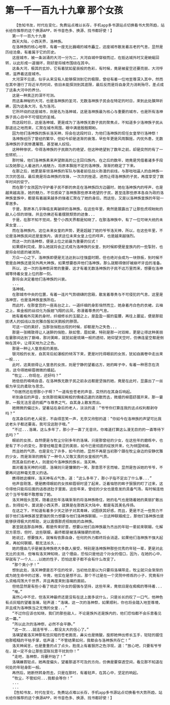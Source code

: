 # 第一千一百九十九章 那个女孩
        【告知书友，时代在变化，免费站点难以长存，手机app多书源站点切换看书大势所趋，站长给你推荐的这个换源APP，听书音色多、换源、找书都好使！】
       第一千一百九十九章
       西天大陆，小西天界，洛神族。
       在洛神族的核心地带，有着一座无比巍峨的城市矗立，这座城市散发着古老的气息，显然是历经沧桑，有着属于它的历史。
       这座城市，被一条汹涌的大河一分为二，大河自城中穿梭而过，在抵达城外时又是蜿蜒回转，以此形成一道循环，刚好是将城市围绕在其中。
       这条大河，极其的玄妙，它有着犹如星辰般的色彩，有时候，竟是被星空还要亮丽，大河呼啸，滋养着这座城市。
       大河深不见底，似乎从来没有人能够探测到它的极限，曾经有着一位地至尊深入其中，然而在其中潜行了将近半月时间，依旧未能探测到其底限，最后反而是将自身灵力消耗殆尽，差点成了这条大河中的养分。
       这是一种真正的深不可测。
       而这条神秘的大河，也是洛神族的圣河，无数洛神族子民会在特定的时日，来到此处膜拜祈祷，因为这条大河，名为洛河。
       它所环绕的这座城市，则是名为洛神城，这是洛神族最为核心与重要的城市，也是所有洛神族子民心目中不可侵犯的圣城。
       而这段时日，这座洛神城，更是成为了洛神族无数子民的聚焦点，不知道多少洛神族子民从那遥远之地而来，汇聚在城市周围，眼中满是殷殷期盼。
       因为他们洛神族的族长洛天神，将会在这段时日，为他们洛神族的现任女皇举行洛神祭！
       洛神族经历了曾经的繁华，但如今却是逐渐的衰落，早些年更是风雨飘摇，内忧外患，无数洛神族的子民惨遭屠戮，甚至被人奴役。
       这种种惨状，令得洛神族的子民颇为的绝望，但这种绝望到了数年之前，却是突然的有了一些转机...
       那时候，他们洛神族素来声望颇高的公主回归族内，在之后的数年，她竟是凭借着诸多手段以及她那让人着迷的人格魅力，将原本飘摇不定的洛神族，渐渐的稳定了下来。
       在那之后，她更是率领洛神族的军队与强者前往战火弥漫的前线，与那咄咄逼人的血神族一次次的苦战，最后竟是将血神族的攻锋，一次次的挫退，进而让得洛神族的子民，再度享受了数年时间的安宁。
       而在那个女孩因为守护着子民不断的奔走在洛神族四方边疆时，她在洛神族内的呼声，也是越来越高涨，她的魅力，不仅感染了洛神族那些原本绝望的子民，甚至连那些原本各自为政的洛神族皇族中，都是有着越来越多的强者汇聚在了她的身后，而这些，又是以洛神族皇族的年轻一辈居多。
       于是，那原本几乎降临支离破碎的洛神族，在这些年里，竟然是展露出了让那些虎视眈眈的敌人心惊的顽强，并且仿佛还有着摆脱颓势的迹象...
       于是，在那不知不觉间，整个小西天界都是知晓了，在那洛神族中，有了一位可继大统的未来女皇...
       而在洛神族内，这位未来女皇的声势，更是超越了她的爷爷洛天神，所以，在这些年里，不论是洛神族民间还是皇族内，请求这位未来女皇上位的呼声，也是越来越强烈。
       而这一次的洛神祭，便是上位之前最为重要的仪式！
       如果顺利完成，那么她就将会正式成为洛神族的女皇，到时候即便是皇族内的一些掣肘，也是将会彻底的被消除。
       万众一心之下，洛神族即便是无法达到以往强盛时期，但也绝对会成为一块铁板，到时候不管是血神族还是另外两大神族，如果想要吞并他们洛神族，那么就都得做好被崩坏牙齿的准备。
       所以，这一次的洛神祭异常的重要，这才有着无数洛神族的子民不远万里而来，想要在洛神城等待着女皇上位的那一刻。
       那将会决定着他们洛神族的兴衰。
       ...
       洛神城。
       在那城市中央的位置，有着一连片气势磅礴的宫殿，散发着尊贵与不可侵犯的气息，这里是洛神宫，也是洛神族皇族所在。
       而此时，在那皇宫的一座高台之上，一道纤细的身影俏然而立，她身着月白色的衣裙，云袖之上，紫金般的丝纹化为振翅飞翔的云凤，弥漫着尊贵的气息。
       她有着格外完美的身材，纤细修长的玉腿之上，是盈盈一握的蛮腰，再往上蔓延，便是那挺拔诱人的弧线以及优雅白皙如天鹅般的脖颈。
       可这一切的美好，当那张俏脸出现的时候，却都是为之失色...
       那是一张精致得让人迷醉的俏脸，肤如雪，眉如黛，特别是那一对双眸，更是让得这种美丽在霎那间达到了巅峰，那对美眸，就犹如是琉璃一般的透彻，她仰望天空时，仿佛连星空都是倒映在其中，让得天地为之之色。
       那是一种让人窒息般的美丽。
       银河般的长发，自其背后如瀑般的倾泻下来，更是衬托得眼前的女孩，犹如自画卷中走出来一般...
       此时，这美丽得让人窒息的女孩，则是宁静的望着远方，她的眸子中，有着一种思念在流淌，这令得她柳眉微微的蹙起。
       “牧尘...你现在，还好吗？”
       她低低的喃喃自语，在洛神族无数子民之前永远都是坚强的她，竟是在此时，显露出了一丝极为罕见的柔软与思念。
       “你居然还在想那小子啊？”一道有些苍老的声音，突然的在其身后响起。
       听到身后的声音，女孩那琉璃双眸般的情绪迅速的消散而去，微蹙的柳眉舒展开来，那一霎那，一股无法言语的威严与尊贵之气，自其身上散发而出。
       她微微的偏过头，望着站在身后的老人，淡淡的道：“爷爷你打算连我的这点权利都剥夺吗？”
       在其身后的老人闻言，不由得苦笑一声，无奈又欣慰的道：“你如今在洛神族的声望可比我这老头子都还要高，我可没这胆子哦。”
       “不过...洛璃，这么多年了，那小子一直了无音讯，你难道打算这么漫无目的的一直等待下去吗？”
       眼前的女孩，自然便是与牧尘分别多年的洛璃，只是那曾经的少女，在这些年的磨练中，也是有了不小的变化，那曾经略显青涩的美丽，如今已是彻底的绽放开来，化为倾国倾城。
       而且她的气质，也是变化了许多，如今的她，显然不再是当初那个跟在牧尘身边的安静优雅的少女，而是渐渐的拥有了一种令人又敬又畏的女皇般的气质。
       而其身后的老人，则是如今洛神族的族长，洛天神。
       面对着洛天神的问题，洛璃则只是慵懒的一笑，那意思不言而喻，显然是告诉她的爷爷，不要再问这种毫无意义的话。
       瞧得她这模样，洛天神有点气急，道：“这么多年了，那小子指不定出了什么事...”
       他声音刚落，便是瞧得眼前的女孩柳眉顿时竖了起来，泛着恼怒的眸子狠狠的盯了过来，这令得他只能将后面的话吞进肚子里面，这些年来，曾经的少女也是愈发的具备气场，有时候连他这个当爷爷都不敢惹恼了她。
       洛天神摇头苦笑，随着这些年洛璃渐渐的将洛神族稳住，她的名气也是随着她的美丽扩散出去，到得如今，莫说是小西天界，就算是在那西天大陆中，都是有其美名传扬。
       在这之下，不知道有着多少天之骄子对其青睐，试图获其好感，而且，更是不乏一些势力不弱于他们洛神族甚至更强的势力想要与他们洛神族联姻，一旦这种联姻成立，那他们洛神族也是能够获得极大的帮助，足以震慑那虎视眈眈的血神族。
       甚至就连那血神族，都是传来好意，想要以他们血神族最为杰出的年轻一辈前来联姻，化解双方恩怨，但时，这些联姻，最终都是被洛璃强硬的拒绝。
       她说过，想要强大，就唯有依靠自身，任何的外力都终将会消退，如果他们洛神族不强大起来，再如何联姻，都无法长久...
       她的理由几乎是被洛神族绝大多数人接受，特别是洛神族种那些优秀的年轻一辈，更是对此无比的支持，但唯有洛天神知晓，这个理由，恐怕只是他这个孙女的借口，因为，在她的心中，早就有了一个人...以她的性子，恐怕这辈子都不会有什么改变了。
       “那个臭小子！”
       想到此处，洛天神便是忍不住的咬牙，当初他总是以为只要将洛璃带走，牧尘就只会渐渐的成为她生命中的过客，毕竟，他实在是想不出，那个不过是在一个灵院中修炼的小子，究竟有什么资格闯荡大千世界，并且再度来到洛璃的面前。
       但他显然是有些小看了他这个孙女的倔强与坚持，这些年来，竟依旧是在痴痴的等待着...
       “唉。”
       虽然心中不忿，但洛天神最终还是没有在这上面多说什么，只是长长的叹了一口气，他神色有点灰暗的望着洛璃，轻声道：“洛璃，这一次的洛神祭，如果顺利，你也将会踏入地至尊境，并且成为洛神族当之无愧的女皇...”
       “不过你应该也知晓，我们的那些敌人，不论是族外还是族内的，他们恐怕都不会乐意看见这一幕。”
       “所以此次的洛神祭，必然不会平静。”
       “这一次...就连爷爷...都没太大的信心了。”
       洛璃望着洛天神那有些灰暗的苍老面庞，鼻尖也是微酸，旋即她伸出修长玉手，轻轻的握住他那粗糙的干枯手掌，低声道：“不管结果如何，我都会与洛神族共存亡！”
       洛天神闻言，也是重重的点了点头，脸庞上有着狠厉之色浮现，道：“放心吧，只要有爷爷在，就一定不会让那些混账玩意干扰到你！”
       “走吧，洛神祭，将要开始了！”
       洛璃螓首轻点，她再度偏头，望着那遥不可及的方向，仿佛是要穿透空间，看见那不知道在何处的年轻身影一般。
       再然后，她断然转身而去，只是在那时，有着轻声，在其心中，坚定的响起。
       “牧尘，不管如何...我都会等你！”
       ...
       ...
       【告知书友，时代在变化，免费站点难以长存，手机app多书源站点切换看书大势所趋，站长给你推荐的这个换源APP，听书音色多、换源、找书都好使！】
